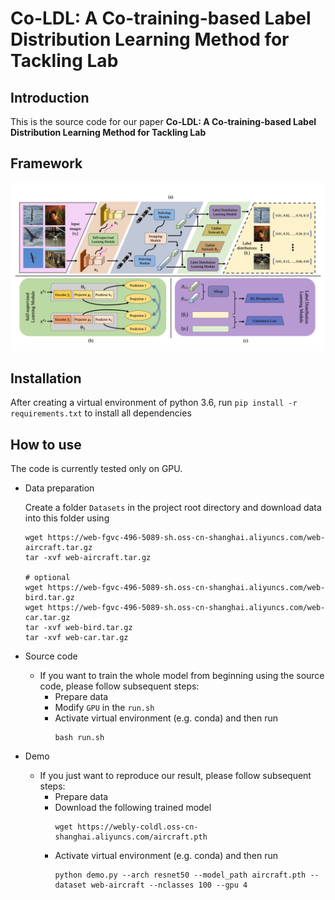 # Co-LDL: A Co-training-based Label Distribution Learning Method for Tackling Lab


Introduction
---
This is the source code for our paper **Co-LDL: A Co-training-based Label Distribution Learning Method for Tackling Lab**


Framework
---
![framework](asserts/framework.jpg)


Installation
---
After creating a virtual environment of python 3.6, run `pip install -r requirements.txt` to install all dependencies


How to use
---

The code is currently tested only on GPU.

- Data preparation
    
    Create a folder `Datasets` in the project root directory and download data into this folder using
    ```
    wget https://web-fgvc-496-5089-sh.oss-cn-shanghai.aliyuncs.com/web-aircraft.tar.gz
    tar -xvf web-aircraft.tar.gz

    # optional
    wget https://web-fgvc-496-5089-sh.oss-cn-shanghai.aliyuncs.com/web-bird.tar.gz
    wget https://web-fgvc-496-5089-sh.oss-cn-shanghai.aliyuncs.com/web-car.tar.gz
    tar -xvf web-bird.tar.gz
    tar -xvf web-car.tar.gz
    ```

- Source code
    
    - If you want to train the whole model from beginning using the source code, please follow subsequent steps:
        - Prepare data
        - Modify `GPU` in the `run.sh`
        - Activate virtual environment (e.g. conda) and then run 
            ```
            bash run.sh
            ```

- Demo
    - If you just want to reproduce our result, please follow subsequent steps:
        - Prepare data
        - Download the following trained model
            ```
            wget https://webly-coldl.oss-cn-shanghai.aliyuncs.com/aircraft.pth
            ```
        - Activate virtual environment (e.g. conda) and then run
            ```
            python demo.py --arch resnet50 --model_path aircraft.pth --dataset web-aircraft --nclasses 100 --gpu 4
            ```